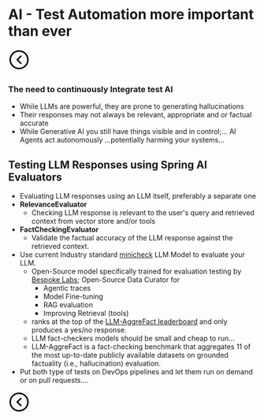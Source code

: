 # AI - Test Automation more important than ever
[<img src="../images/back.png">](../presentation)

### The need to continuously Integrate test AI
- While LLMs are powerful, they are prone to generating hallucinations
- Their responses may not always be relevant, appropriate and or factual accurate
- While Generative AI you still have things visible and in control;... AI Agents act autonomously ...potentially harming your systems...

## Testing LLM Responses using Spring AI Evaluators
- Evaluating LLM responses using an LLM itself, preferably a separate one
- **RelevanceEvaluator**
  - Checking LLM response is relevant to the user's query and retrieved context from vector store and/or tools
- **FactCheckingEvaluator**
  - Validate the factual accuracy of the LLM response against the retrieved context.
- Use current Industry standard [minicheck](https://ollama.com/library/bespoke-minicheck) LLM Model to evaluate your LLM.
  - Open-Source model specifically trained for evaluation testing by [Bespoke Labs](https://www.bespokelabs.ai/); Open-Source Data Curator for 
    - Agentic traces
    - Model Fine-tuning
    - RAG evaluation
    - Improving Retrieval (tools)
  - ranks at the top of the [LLM-AggreFact leaderboard](https://llm-aggrefact.github.io/) and only produces a yes/no response.
  - LLM fact-checkers models should be small and cheap to run...
  - LLM-AggreFact is a fact-checking benchmark that aggregates 11 of the most up-to-date publicly available datasets on grounded factuality (i.e., hallucination) evaluation.
- Put both type of tests on DevOps pipelines and let them run on demand or on pull requests....

[<img src="../images/back.png">](../presentation)
